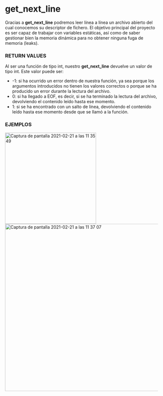 # get_next_line
Gracias a **get_next_line** podremos leer línea a línea un archivo abierto del cual conocemos su descriptor de fichero. El objetivo principal del proyecto es ser
capaz de trabajar con variables estáticas, así como de saber gestionar bien la memoria dinámica para no obtener ninguna fuga de memoria (leaks).

### RETURN VALUES
Al ser una función de tipo int, nuestro **get_next_line** devuelve un valor de tipo int. Este valor puede ser:
<ul>
 <li>-1: si ha ocurrido un error dentro de nuestra función, ya sea porque los argumentos introducidos no tienen los valores correctos o porque se ha producido un error
durante la lectura del archivo.</li>
 <li> 0: si ha llegado a EOF, es decir, si se ha terminado la lectura del archivo, devolviendo el contenido leído hasta ese momento.</li>
 <li> 1: si se ha encontrado con un salto de línea, devolviendo el contenido leído hasta ese momento desde que se llamó a la función.</li>
</ul>

### EJEMPLOS
<img width="300" alt="Captura de pantalla 2021-02-21 a las 11 35 49" src="https://user-images.githubusercontent.com/74931024/108622451-340a9a00-7439-11eb-87a5-10d89985913c.png">
<img width="550" alt="Captura de pantalla 2021-02-21 a las 11 37 07" src="https://user-images.githubusercontent.com/74931024/108622458-3cfb6b80-7439-11eb-8535-ec197d37b85d.png">
